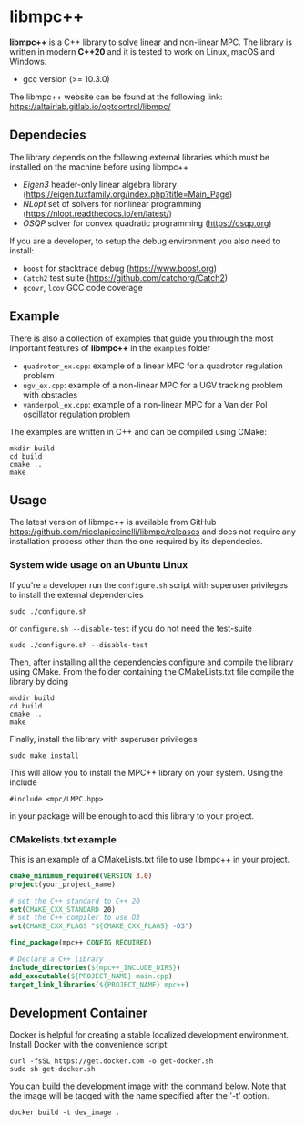 # libmpc++
**libmpc++** is a C++ library to solve linear and non-linear MPC. The library is written in modern **C++20** and it
is tested to work on Linux, macOS and Windows.

* gcc version (>= 10.3.0)

The libmpc++ website can be found at the following link: https://altairlab.gitlab.io/optcontrol/libmpc/

## Dependecies
The library depends on the following external libraries which must be installed on the machine before using libmpc++

* *Eigen3* header-only linear algebra library (https://eigen.tuxfamily.org/index.php?title=Main_Page)
* *NLopt* set of solvers for nonlinear programming (https://nlopt.readthedocs.io/en/latest/)
* *OSQP* solver for convex quadratic programming (https://osqp.org)

If you are a developer, to setup the debug environment you also need to install:
- `boost` for stacktrace debug (https://www.boost.org)
- `Catch2` test suite (https://github.com/catchorg/Catch2)
- `gcovr`, `lcov` GCC code coverage

## Example
There is also a collection of examples that guide you through the most important features of **libmpc++** in the `examples` folder

* `quadrotor_ex.cpp`: example of a linear MPC for a quadrotor regulation problem
* `ugv_ex.cpp`: example of a non-linear MPC for a UGV tracking problem with obstacles
* `vanderpol_ex.cpp`: example of a non-linear MPC for a Van der Pol oscillator regulation problem

The examples are written in C++ and can be compiled using CMake:

```
mkdir build
cd build
cmake ..
make
```

## Usage
The latest version of libmpc++ is available from GitHub https://github.com/nicolapiccinelli/libmpc/releases and does not require any
installation process other than the one required by its dependecies.

### System wide usage on an Ubuntu Linux
If you're a developer run the `configure.sh` script with superuser privileges to install the external dependencies
```
sudo ./configure.sh
```
or `configure.sh --disable-test` if you do not need the test-suite
```
sudo ./configure.sh --disable-test
```
Then, after installing all the dependencies configure and compile the library using CMake. From the folder containing
the CMakeLists.txt file compile the library by doing
```
mkdir build
cd build
cmake ..
make
```
Finally, install the library with superuser privileges
```
sudo make install
```
This will allow you to install the MPC++ library on your system. Using the include 
```
#include <mpc/LMPC.hpp> 
```
in your package will be enough to add this library to your project.

### CMakelists.txt example
This is an example of a CMakeLists.txt file to use libmpc++ in your project.

```cmake
cmake_minimum_required(VERSION 3.0)
project(your_project_name)

# set the C++ standard to C++ 20
set(CMAKE_CXX_STANDARD 20)
# set the C++ compiler to use O3
set(CMAKE_CXX_FLAGS "${CMAKE_CXX_FLAGS} -O3")

find_package(mpc++ CONFIG REQUIRED)

# Declare a C++ library
include_directories(${mpc++_INCLUDE_DIRS})
add_executable(${PROJECT_NAME} main.cpp)
target_link_libraries(${PROJECT_NAME} mpc++)
```

## Development Container
Docker is helpful for creating a stable localized development environment. Install Docker with the convenience script:
```console
curl -fsSL https://get.docker.com -o get-docker.sh
sudo sh get-docker.sh
```

You can build the development image with the command below. Note that the image will be tagged with the name specified after the '-t' option.
```console
docker build -t dev_image .
```